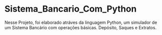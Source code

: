 # Sistema_Bancario_Com_Python
Nesse Projeto, foi elaborado atráves da linguagem Python, um simulador de um Sistema Bancário com operações básicas. Depósito, Saques e Extratos.
